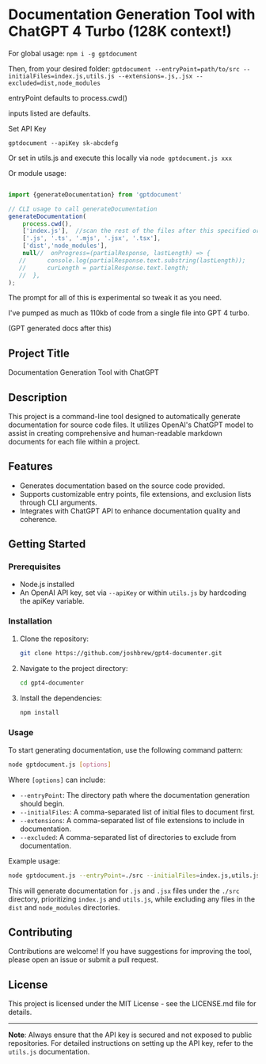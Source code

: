 # Documentation Generation Tool with ChatGPT 4 Turbo (128K context!)

For global usage:
`npm i -g gptdocument`

Then, from your desired folder:
`gptdocument --entryPoint=path/to/src --initialFiles=index.js,utils.js --extensions=.js,.jsx --excluded=dist,node_modules`

entryPoint defaults to process.cwd()

inputs listed are defaults.

Set API Key

`gptdocument --apiKey sk-abcdefg`

Or set in utils.js and execute this locally via `node gptdocument.js xxx`

Or module usage:
```js 

import {generateDocumentation} from 'gptdocument'

// CLI usage to call generateDocumentation
generateDocumentation(
    process.cwd(), 
    ['index.js'],  //scan the rest of the files after this specified order is completed
    ['.js', '.ts', '.mjs', '.jsx', '.tsx'], 
    ['dist','node_modules'],
    null//  onProgress=(partialResponse, lastLength) => {
   //      console.log(partialResponse.text.substring(lastLength));
   //      curLength = partialResponse.text.length;
   //  },
);

```

The prompt for all of this is experimental so tweak it as you need.

I've pumped as much as 110kb of code from a single file into GPT 4 turbo.

(GPT generated docs after this)

## Project Title

Documentation Generation Tool with ChatGPT

## Description

This project is a command-line tool designed to automatically generate documentation for source code files. It utilizes OpenAI's ChatGPT model to assist in creating comprehensive and human-readable markdown documents for each file within a project.

## Features

- Generates documentation based on the source code provided.
- Supports customizable entry points, file extensions, and exclusion lists through CLI arguments.
- Integrates with ChatGPT API to enhance documentation quality and coherence.

## Getting Started

### Prerequisites

- Node.js installed
- An OpenAI API key, set via `--apiKey` or within `utils.js` by hardcoding the apiKey variable.

### Installation

1. Clone the repository:
   ```sh
   git clone https://github.com/joshbrew/gpt4-documenter.git
   ```
   
2. Navigate to the project directory:
   ```sh
   cd gpt4-documenter
   ```

3. Install the dependencies:
   ```sh
   npm install
   ```

### Usage

To start generating documentation, use the following command pattern:

```sh
node gptdocument.js [options]
```

Where `[options]` can include:

- `--entryPoint`: The directory path where the documentation generation should begin.
- `--initialFiles`: A comma-separated list of initial files to document first.
- `--extensions`: A comma-separated list of file extensions to include in documentation.
- `--excluded`: A comma-separated list of directories to exclude from documentation.

Example usage:

```sh
node gptdocument.js --entryPoint=./src --initialFiles=index.js,utils.js --extensions=.js,.jsx --excluded=dist,node_modules
```

This will generate documentation for `.js` and `.jsx` files under the `./src` directory, prioritizing `index.js` and `utils.js`, while excluding any files in the `dist` and `node_modules` directories.

## Contributing

Contributions are welcome! If you have suggestions for improving the tool, please open an issue or submit a pull request.

## License

This project is licensed under the MIT License - see the LICENSE.md file for details.

---

**Note**: Always ensure that the API key is secured and not exposed to public repositories. For detailed instructions on setting up the API key, refer to the `utils.js` documentation.
